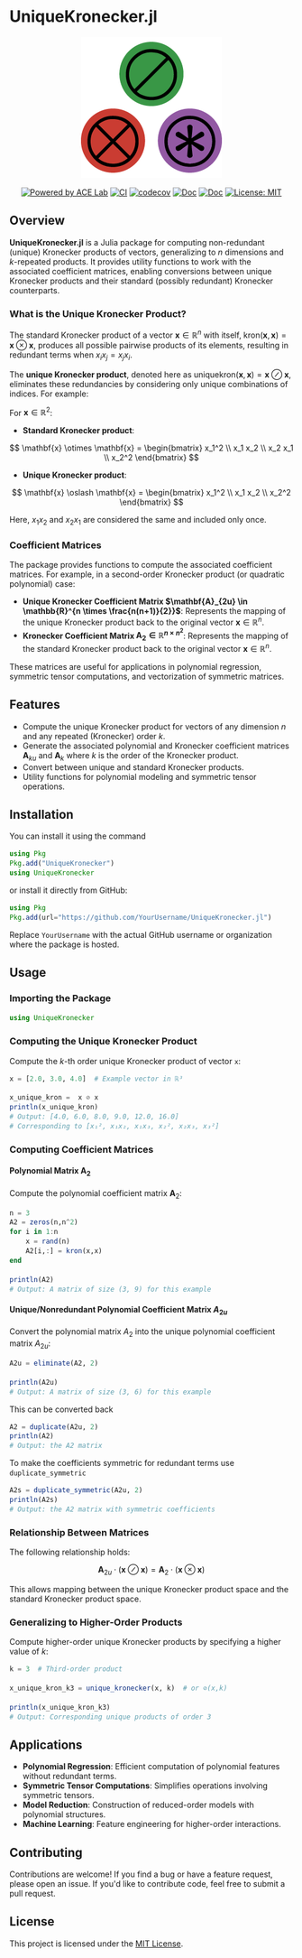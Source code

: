 # UniqueKronecker.jl

<div align="center">
    <picture>
        <img alt="logo" src="docs/src/assets/logo_small.png" width="250" height="250">
    </picture>
</div>

<div align="center">

[![Powered by ACE Lab](https://img.shields.io/badge/powered%20by-ACE%20Lab-pink)](https://sites.google.com/view/elizabeth-qian/research/ace-group)
[![CI](https://github.com/smallpondtom/UniqueKronecker.jl/actions/workflows/CI.yml/badge.svg?branch=main)](https://github.com/smallpondtom/UniqueKronecker.jl/actions/workflows/CI.yml)
[![codecov](https://codecov.io/gh/smallpondtom/UniqueKronecker.jl/graph/badge.svg?token=30U7MIN4RM)](https://codecov.io/gh/smallpondtom/UniqueKronecker.jl)
[![Doc](https://img.shields.io/badge/docs-stable-blue.svg)](https://smallpondtom.github.io/UniqueKronecker.jl/stable)
[![Doc](https://img.shields.io/badge/docs-dev-green.svg)](https://smallpondtom.github.io/UniqueKronecker.jl/dev)
[![License: MIT](https://img.shields.io/badge/License-MIT-green.svg)](LICENSE)
</div>

## Overview

**UniqueKronecker.jl** is a Julia package for computing non-redundant (unique) Kronecker products of vectors, generalizing to _n_ dimensions and _k_-repeated products. It provides utility functions to work with the associated coefficient matrices, enabling conversions between unique Kronecker products and their standard (possibly redundant) Kronecker counterparts.

### What is the Unique Kronecker Product?

The standard Kronecker product of a vector $\mathbf{x} \in \mathbb{R}^n$ with itself, $\text{kron}(\mathbf{x}, \mathbf{x}) = \mathbf{x} \otimes \mathbf{x}$, produces all possible pairwise products of its elements, resulting in redundant terms when $x_i x_j = x_j x_i$.

The **unique Kronecker product**, denoted here as $\text{uniquekron}(\mathbf{x},\mathbf{x}) = \mathbf{x} \oslash \mathbf{x}$, eliminates these redundancies by considering only unique combinations of indices. For example:

For $\mathbf{x} \in \mathbb{R}^2$:

- **Standard Kronecker product**:

$$
  \mathbf{x} \otimes \mathbf{x} = \begin{bmatrix} x_1^2 \\ x_1 x_2 \\ x_2 x_1 \\ x_2^2 \end{bmatrix}
$$

- **Unique Kronecker product**:

$$
  \mathbf{x} \oslash \mathbf{x} = \begin{bmatrix} x_1^2 \\ x_1 x_2 \\ x_2^2 \end{bmatrix}
$$

Here, $x_1 x_2$ and $x_2 x_1$ are considered the same and included only once.

### Coefficient Matrices

The package provides functions to compute the associated coefficient matrices. For example, in a second-order Kronecker product (or quadratic polynomial) case:

- **Unique Kronecker Coefficient Matrix $\mathbf{A}_{2u} \in \mathbb{R}^{n \times \frac{n(n+1)}{2}}$**: Represents the mapping of the unique Kronecker product back to the original vector $\mathbf{x}\in\mathbb{R}^n$.
- **Kronecker Coefficient Matrix $\mathbf{A}_2 \in \mathbb{R}^{n \times n^2}$**: Represents the mapping of the standard Kronecker product back to the original vector $\mathbf{x}\in\mathbb{R}^n$.

These matrices are useful for applications in polynomial regression, symmetric tensor computations, and vectorization of symmetric matrices.

## Features

- Compute the unique Kronecker product for vectors of any dimension $n$ and any repeated (Kronecker) order $k$.
- Generate the associated polynomial and Kronecker coefficient matrices $\mathbf{A}_{ku}$ and $\mathbf{A}_k$ where $k$ is the order of the Kronecker product.
- Convert between unique and standard Kronecker products.
- Utility functions for polynomial modeling and symmetric tensor operations.

## Installation

You can install it using the command

```julia
using Pkg
Pkg.add("UniqueKronecker")
using UniqueKronecker
```

or install it directly from GitHub:

```julia
using Pkg
Pkg.add(url="https://github.com/YourUsername/UniqueKronecker.jl")
```

Replace `YourUsername` with the actual GitHub username or organization where the package is hosted.

## Usage

### Importing the Package

```julia
using UniqueKronecker
```

### Computing the Unique Kronecker Product

Compute the $k$-th order unique Kronecker product of vector `x`:

```julia
x = [2.0, 3.0, 4.0]  # Example vector in ℝ³

x_unique_kron =  x ⊘ x 
println(x_unique_kron)
# Output: [4.0, 6.0, 8.0, 9.0, 12.0, 16.0]
# Corresponding to [x₁², x₁x₂, x₁x₃, x₂², x₂x₃, x₃²]
```

### Computing Coefficient Matrices

#### Polynomial Matrix $\mathbf{A}_2$

Compute the polynomial coefficient matrix $\mathbf{A}_2$:

```julia
n = 3
A2 = zeros(n,n^2)
for i in 1:n
    x = rand(n)
    A2[i,:] = kron(x,x)
end

println(A2)
# Output: A matrix of size (3, 9) for this example
```

#### Unique/Nonredundant Polynomial Coefficient Matrix $A_{2u}$

Convert the polynomial matrix $A_2$ into the unique polynomial coefficient matrix $A_{2u}$:

```julia
A2u = eliminate(A2, 2)

println(A2u)
# Output: A matrix of size (3, 6) for this example
```

This can be converted back

```julia
A2 = duplicate(A2u, 2)
println(A2)
# Output: the A2 matrix
```

To make the coefficients symmetric for redundant terms use `duplicate_symmetric`

```julia
A2s = duplicate_symmetric(A2u, 2)
println(A2s)
# Output: the A2 matrix with symmetric coefficients
```

### Relationship Between Matrices

The following relationship holds:

$$
\mathbf{A}_{2u} \cdot (\mathbf{x} \oslash \mathbf{x}) = \mathbf{A}_2 \cdot (\mathbf{x} \otimes \mathbf{x})
$$

This allows mapping between the unique Kronecker product space and the standard Kronecker product space.

### Generalizing to Higher-Order Products

Compute higher-order unique Kronecker products by specifying a higher value of $k$:

```julia
k = 3  # Third-order product

x_unique_kron_k3 = unique_kronecker(x, k)  # or ⊘(x,k)

println(x_unique_kron_k3)
# Output: Corresponding unique products of order 3
```

## Applications

- **Polynomial Regression**: Efficient computation of polynomial features without redundant terms.
- **Symmetric Tensor Computations**: Simplifies operations involving symmetric tensors.
- **Model Reduction**: Construction of reduced-order models with polynomial structures.
- **Machine Learning**: Feature engineering for higher-order interactions.

## Contributing

Contributions are welcome! If you find a bug or have a feature request, please open an issue. If you'd like to contribute code, feel free to submit a pull request.

## License

This project is licensed under the [MIT License](https://github.com/smallpondtom/UniqueKronecker.jl/blob/main/LICENSE).
